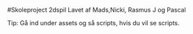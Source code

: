 #Skoleproject
2dspil Lavet af Mads,Nicki, Rasmus J og Pascal

Tip:
Gå ind under assets og så scripts, hvis du vil se scripts.
